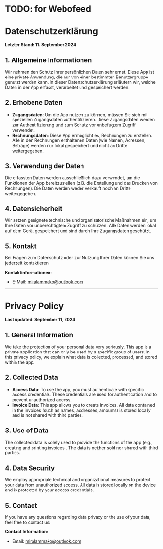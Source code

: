 
# TODO: for Webofeed
# Datenschutzerklärung
**Letzter Stand: 11. September 2024**

## 1. Allgemeine Informationen
Wir nehmen den Schutz Ihrer persönlichen Daten sehr ernst. Diese App ist eine private Anwendung, die nur von einer bestimmten Benutzergruppe genutzt werden kann. In dieser Datenschutzerklärung erläutern wir, welche Daten in der App erfasst, verarbeitet und gespeichert werden.

## 2. Erhobene Daten
- **Zugangsdaten**: Um die App nutzen zu können, müssen Sie sich mit speziellen Zugangsdaten authentifizieren. Diese Zugangsdaten werden zur Authentifizierung und zum Schutz vor unbefugtem Zugriff verwendet.
- **Rechnungsdaten**: Diese App ermöglicht es, Rechnungen zu erstellen. Alle in den Rechnungen enthaltenen Daten (wie Namen, Adressen, Beträge) werden nur lokal gespeichert und nicht an Dritte weitergegeben.

## 3. Verwendung der Daten
Die erfassten Daten werden ausschließlich dazu verwendet, um die Funktionen der App bereitzustellen (z.B. die Erstellung und das Drucken von Rechnungen). Die Daten werden weder verkauft noch an Dritte weitergegeben.

## 4. Datensicherheit
Wir setzen geeignete technische und organisatorische Maßnahmen ein, um Ihre Daten vor unberechtigtem Zugriff zu schützen. Alle Daten werden lokal auf dem Gerät gespeichert und sind durch Ihre Zugangsdaten geschützt.

## 5. Kontakt
Bei Fragen zum Datenschutz oder zur Nutzung Ihrer Daten können Sie uns jederzeit kontaktieren:

**Kontaktinformationen:**
- E-Mail: miralammako@outlook.com

---

# Privacy Policy
**Last updated: September 11, 2024**

## 1. General Information
We take the protection of your personal data very seriously. This app is a private application that can only be used by a specific group of users. In this privacy policy, we explain what data is collected, processed, and stored within the app.

## 2. Collected Data
- **Access Data**: To use the app, you must authenticate with specific access credentials. These credentials are used for authentication and to prevent unauthorized access.
- **Invoice Data**: This app allows you to create invoices. All data contained in the invoices (such as names, addresses, amounts) is stored locally and is not shared with third parties.

## 3. Use of Data
The collected data is solely used to provide the functions of the app (e.g., creating and printing invoices). The data is neither sold nor shared with third parties.

## 4. Data Security
We employ appropriate technical and organizational measures to protect your data from unauthorized access. All data is stored locally on the device and is protected by your access credentials.

## 5. Contact
If you have any questions regarding data privacy or the use of your data, feel free to contact us:

**Contact Information:**
- Email: miralammako@outlook.com
